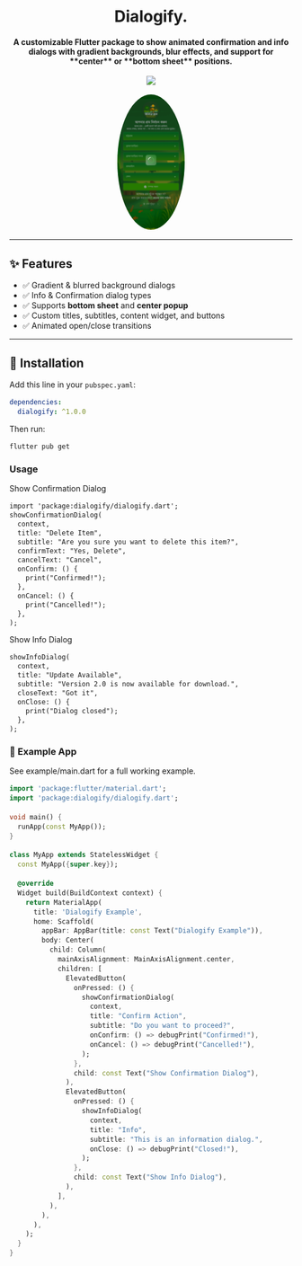 <h1 align="center">Dialogify.</h1>
<h4 align="center">A customizable Flutter package to show animated confirmation and info dialogs with gradient backgrounds, blur effects, and support for **center** or **bottom sheet** positions.</h4>

<p align="center">
  <a href="https://pub.dartlang.org/packages/dialogify"><img src="https://img.shields.io/pub/v/dialogify.svg"></a>
</p>

<p align="center">
  <img src="https://github.com/programmerhasan/dialogify/raw/master/screenshots/02.png" alt="Dialogify for Flutter" width="120" style="border-radius: 50%;" />
</p>


---

## ✨ Features
- ✅ Gradient & blurred background dialogs
- ✅ Info & Confirmation dialog types
- ✅ Supports **bottom sheet** and **center popup**
- ✅ Custom titles, subtitles, content widget, and buttons
- ✅ Animated open/close transitions

---

## 🚀 Installation

Add this line in your `pubspec.yaml`:

```yaml
dependencies:
  dialogify: ^1.0.0
```
Then run:
```
flutter pub get
```

### Usage

Show Confirmation Dialog
```
import 'package:dialogify/dialogify.dart';
showConfirmationDialog(
  context,
  title: "Delete Item",
  subtitle: "Are you sure you want to delete this item?",
  confirmText: "Yes, Delete",
  cancelText: "Cancel",
  onConfirm: () {
    print("Confirmed!");
  },
  onCancel: () {
    print("Cancelled!");
  },
);
```
Show Info Dialog
```agsl
showInfoDialog(
  context,
  title: "Update Available",
  subtitle: "Version 2.0 is now available for download.",
  closeText: "Got it",
  onClose: () {
    print("Dialog closed");
  },
);
```
### 📲 Example App

See example/main.dart for a full working example.

```dart
import 'package:flutter/material.dart';
import 'package:dialogify/dialogify.dart';

void main() {
  runApp(const MyApp());
}

class MyApp extends StatelessWidget {
  const MyApp({super.key});

  @override
  Widget build(BuildContext context) {
    return MaterialApp(
      title: 'Dialogify Example',
      home: Scaffold(
        appBar: AppBar(title: const Text("Dialogify Example")),
        body: Center(
          child: Column(
            mainAxisAlignment: MainAxisAlignment.center,
            children: [
              ElevatedButton(
                onPressed: () {
                  showConfirmationDialog(
                    context,
                    title: "Confirm Action",
                    subtitle: "Do you want to proceed?",
                    onConfirm: () => debugPrint("Confirmed!"),
                    onCancel: () => debugPrint("Cancelled!"),
                  );
                },
                child: const Text("Show Confirmation Dialog"),
              ),
              ElevatedButton(
                onPressed: () {
                  showInfoDialog(
                    context,
                    title: "Info",
                    subtitle: "This is an information dialog.",
                    onClose: () => debugPrint("Closed!"),
                  );
                },
                child: const Text("Show Info Dialog"),
              ),
            ],
          ),
        ),
      ),
    );
  }
}
```
